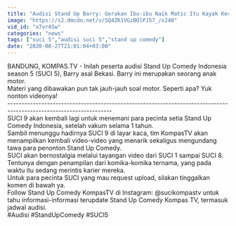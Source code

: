 ```yaml
---
title: "Audisi Stand Up Barry: Gerakan Ibu-ibu Naik Matic Itu Kayak Kecoa Terbang - SUCI 5"
image: "https://s2.dmcdn.net/v/SQ4ZK1VGzBOlPJ57_/x240"
vid_id: "x7vr45w"
categories: "news"
tags: ["suci 5","audisi suci 5","stand up comedy"]
date: "2020-08-27T21:01:04+03:00"
---
```

BANDUNG, KOMPAS.TV - Inilah peserta audisi Stand Up Comedy Indonesia season 5 (SUCI 5), Barry asal Bekasi. Barry ini merupakan seorang anak motor.   <br>Materi yang dibawakan pun tak jauh-jauh soal motor. Seperti apa? Yuk nonton videonya!   <br>-------------------------------------------------------------------------------------------------------------------   <br>SUCI 9 akan kembali lagi untuk menemani para pecinta setia Stand Up Comedy Indonesia, setelah vakum selama 1 tahun.   <br>Sambil menunggu hadirnya SUCI 9 di layar kaca, tim KompasTV akan menampilkan kembali video-video yang menarik sekaligus mengundang tawa para penonton Stand Up Comedy.   <br>SUCI akan bernostalgia melalui tayangan video dari SUCI 1 sampai SUCI 8.   <br>Tentunya dengan penampilan dari komika-komika ternama, yang pada waktu itu sedang merintis karier mereka.   <br>Untuk para pecinta SUCI yang mau request upload, silakan tinggalkan komen di bawah ya.   <br>Follow Stand Up Comedy KompasTV di Instagram: @sucikompastv untuk tahu informasi-informasi terupdate Stand Up Comedy Kompas TV, termasuk jadwal audisi.   <br>#Audisi #StandUpComedy #SUCI5   <br>

